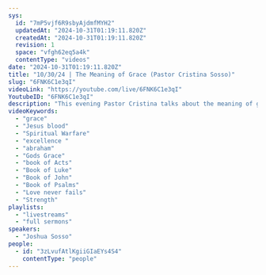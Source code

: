 ```yaml
---
sys:
  id: "7mP5vjf6R9sbyAjdmfMYH2"
  updatedAt: "2024-10-31T01:19:11.820Z"
  createdAt: "2024-10-31T01:19:11.820Z"
  revision: 1
  space: "vfgh62eq5a4k"
  contentType: "videos"
date: "2024-10-31T01:19:11.820Z"
title: "10/30/24 | The Meaning of Grace (Pastor Cristina Sosso)"
slug: "6FNK6C1e3qI"
videoLink: "https://youtube.com/live/6FNK6C1e3qI"
YoutubeID: "6FNK6C1e3qI"
description: "This evening Pastor Cristina talks about the meaning of grace. Grace is defined as an unmerited favor or a gift we don't deserve. Grace is the love of God and love will never fail. We didn't make it into heaven by our own works, but by the blood of Jesus. We didn't earn the love, Jesus earned it for us. Jesus has to be front and center in everything we do. We have to focus on the grace and mercy of God.   We can't do things halfway or sloppy. We must do all tasks with excellence. Get excited and talk to God! This sermon was delivered at Freedom Fellowship Church International in San Antonio, TX.\n"
videoKeywords:
  - "grace"
  - "Jesus blood"
  - "Spiritual Warfare"
  - "excellence "
  - "abraham"
  - "Gods Grace"
  - "book of Acts"
  - "Book of Luke"
  - "Book of John"
  - "Book of Psalms"
  - "Love never fails"
  - "Strength"
playlists:
  - "livestreams"
  - "full sermons"
speakers:
  - "Joshua Sosso"
people:
  - id: "3zLvufAtlKgiiGIaEYs4S4"
    contentType: "people"
---
```

